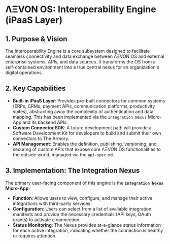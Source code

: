 
# ΛΞVON OS: Interoperability Engine (iPaaS Layer)

## 1. Purpose & Vision

The Interoperability Engine is a core subsystem designed to facilitate seamless connectivity and data exchange between ΛΞVON OS and external enterprise systems, APIs, and data sources. It transforms the OS from a self-contained environment into a true central nexus for an organization's digital operations.

## 2. Key Capabilities

*   **Built-in iPaaS Layer**: Provides pre-built connectors for common systems (ERPs, CRMs, payment APIs, communication platforms, productivity suites), abstracting away the complexity of authentication and data mapping. This has been implemented via the `Integration Nexus` Micro-App and its backend APIs.
*   **Custom Connector SDK**: A future development path will provide a Software Development Kit for developers to build and submit their own connectors to The Armory.
*   **API Management**: Enables the definition, publishing, versioning, and securing of custom APIs that expose core ΛΞVON OS functionalities to the outside world, managed via the `api-spec.md`.

## 3. Implementation: The Integration Nexus

The primary user-facing component of this engine is the **`Integration Nexus` Micro-App**.

*   **Function**: Allows users to view, configure, and manage their active integrations with third-party services.
*   **Configuration**: Users can select from a list of available integration manifests and provide the necessary credentials (API keys, OAuth grants) to activate a connection.
*   **Status Monitoring**: The Nexus provides at-a-glance status information for each active integration, indicating whether the connection is healthy or requires attention.
